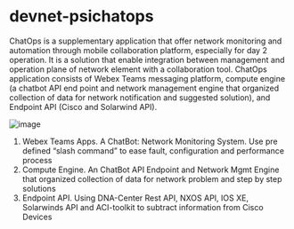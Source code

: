 # devnet-psichatops

ChatOps is a supplementary application that offer network monitoring and automation through mobile collaboration platform, especially for day 2 operation.
It is a solution that enable integration between management and operation plane of network element with a collaboration tool.
ChatOps application consists of Webex Teams messaging platform, compute engine (a chatbot  API end point and network management engine that organized collection of data for network notification and suggested solution), and Endpoint API (Cisco and Solarwind API).

![image](https://user-images.githubusercontent.com/40487431/121645576-8b9f4500-cabe-11eb-9521-080ab56d4d93.png)

1. Webex Teams Apps.
A ChatBot: Network Monitoring System. Use pre defined “slash command” to ease fault, configuration and performance process
2. Compute Engine.
An ChatBot API Endpoint and Network Mgmt Engine that organized collection of data for network problem and step by step solutions
3. Endpoint API.
Using DNA-Center Rest API, NXOS API, IOS XE, Solarwinds API and ACI-toolkit to subtract information from Cisco Devices




